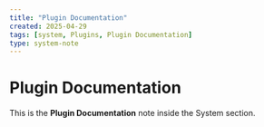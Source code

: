 ```yaml
---
title: "Plugin Documentation"
created: 2025-04-29
tags: [system, Plugins, Plugin Documentation]
type: system-note
---
```


# Plugin Documentation

This is the **Plugin Documentation** note inside the System section.
